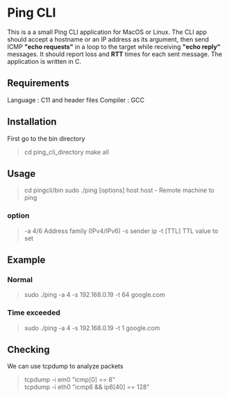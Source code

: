 ﻿# Ping CLI

This is a a small Ping CLI application for MacOS or Linux. The CLI app should accept a hostname or an IP address as its argument, then send ICMP **"echo requests"** in a loop to the target while receiving **"echo reply"** messages. It should report loss and **RTT** times for each sent message. The application is written in C.


## Requirements

Language : C11 and header files
Compiler : GCC

## Installation
First go to the bin directory
> cd ping_cli_directory
> make all

## Usage

> cd pingcli/bin
> sudo ./ping [options] host
> host - Remote machine to ping
>
### option
> -a 4/6  Address family (IPv4/IPv6)
> -s sender ip
> -t [TTL] TTL value to set

## Example

### Normal
>sudo ./ping -a 4 -s 192.168.0.19 -t 64 google.com
### Time exceeded
>sudo ./ping -a 4 -s 192.168.0.19 -t 1 google.com


## Checking

We can use tcpdump to analyze packets
>tcpdump -i em0 "icmp[0] == 8"  
>tcpdump -i eth0 "icmp6 && ip6[40] == 128"
